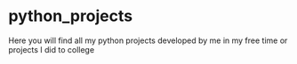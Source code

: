 # python_projects
Here you will find all  my python projects developed by me in my free time or projects I did to college
